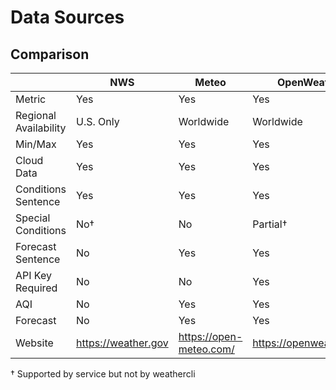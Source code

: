 # Data Sources

## Comparison

|                       | NWS                 | Meteo                   | OpenWeatherMap              |
|-----------------------|---------------------|-------------------------|-----------------------------|
| Metric                | Yes                 | Yes                     | Yes                         |
| Regional Availability | U.S. Only           | Worldwide               | Worldwide                   |
| Min/Max               | Yes                 | Yes                     | Yes                         |
| Cloud Data            | Yes                 | Yes                     | Yes                         |
| Conditions Sentence   | Yes                 | Yes                     | Yes                         |
| Special Conditions    | No†                 | No                      | Partial†                    |
| Forecast Sentence     | No                  | Yes                     | Yes                         |
| API Key Required      | No                  | No                      | Yes                         |
| AQI                   | No                  | Yes                     | Yes                         |
| Forecast              | No                  | Yes                     | Yes                         |
| Website               | https://weather.gov | https://open-meteo.com/ | https://openweathermap.org/ |

† Supported by service but not by weathercli
